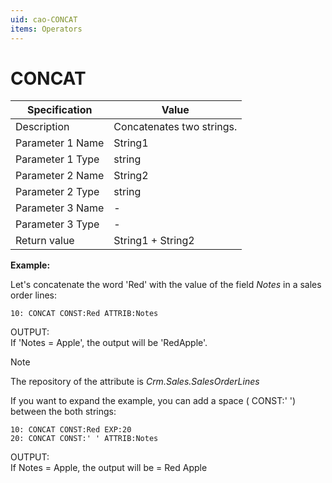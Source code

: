 ```yaml
---
uid: cao-CONCAT
items: Operators
---
```


# CONCAT                   

| Specification    | Value                     |
| ---------------- | ------------------------- |
| Description      | Concatenates two strings. |
| Parameter 1 Name | String1                   |
| Parameter 1 Type | string                    |
| Parameter 2 Name | String2                   |
| Parameter 2 Type | string                    |
| Parameter 3 Name | -                         |
| Parameter 3 Type | -                         |
| Return value     | String1 + String2         |

**Example:**

Let's concatenate the word 'Red' with the value of the field _Notes_ in a sales order lines:

```
10: CONCAT CONST:Red ATTRIB:Notes                  
```
OUTPUT: <br> If 'Notes  = Apple', the output will be 'RedApple'.

> [!NOTE]
> 
> The repository of the attribute is *Crm.Sales.SalesOrderLines*

If you want to expand the example, you can add a space ( CONST:' ') between the both strings:
```
10: CONCAT CONST:Red EXP:20 
20: CONCAT CONST:' ' ATTRIB:Notes
```
OUTPUT:<br> If Notes = Apple, the output will be = Red Apple
